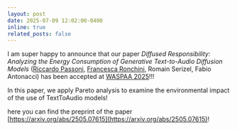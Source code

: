 ```yaml
---
layout: post
date: 2025-07-09 12:02:00-0400
inline: true
related_posts: false
---
```


I am super happy to announce that our paper *Diffused Responsibility: Analyzing the Energy Consumption of Generative Text-to-Audio Diffusion Models* ([Riccardo Passoni](https://github.com/rickgiantsteps), [Francesca Ronchini](https://github.com/RonFrancesca), Romain Serizel, Fabio Antonacci) has been accepted at [WASPAA 2025](https://waspaa.com)!!!

In this paper, we apply Pareto analysis to examine the environmental impact of the use of TextToAudio models! 

here you can find the preprint of the paper [https://arxiv.org/abs/2505.07615](https://arxiv.org/abs/2505.07615)!





